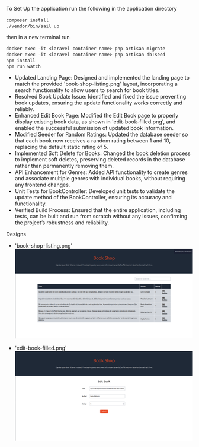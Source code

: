 

To Set Up the application run the following in the application directory
```
composer install
./vendor/bin/sail up
```
then in a new terminal run
```
docker exec -it <laravel container name> php artisan migrate
docker exec -it <laravel container name> php artisan db:seed
npm install
npm run watch
```

- Updated Landing Page: Designed and implemented the landing page to match the provided 'book-shop-listing.png' layout, incorporating a search functionality to allow users to search for book titles.
- Resolved Book Update Issue: Identified and fixed the issue preventing book updates, ensuring the update functionality works correctly and reliably.
- Enhanced Edit Book Page: Modified the Edit Book page to properly display existing book data, as shown in 'edit-book-filled.png', and enabled the successful submission of updated book information.
- Modified Seeder for Random Ratings: Updated the database seeder so that each book now receives a random rating between 1 and 10, replacing the default static rating of 5.
- Implemented Soft Delete for Books: Changed the book deletion process to implement soft deletes, preserving deleted records in the database rather than permanently removing them.
- API Enhancement for Genres: Added API functionality to create genres and associate multiple genres with individual books, without requiring any frontend changes.
- Unit Tests for BookController: Developed unit tests to validate the update method of the BookController, ensuring its accuracy and functionality.
- Verified Build Process: Ensured that the entire application, including tests, can be built and run from scratch without any issues, confirming the project’s robustness and reliability.


Designs

- 'book-shop-listing.png'
![Alt text](public/images/book-shop-listing.png "book-shop-listing.png")

- 'edit-book-filled.png'
![Alt text](public/images/edit-book-filled.png "edit-book-filled.png")
